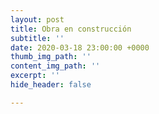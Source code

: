 ```yaml
---
layout: post
title: Obra en construcción
subtitle: ''
date: 2020-03-18 23:00:00 +0000
thumb_img_path: ''
content_img_path: ''
excerpt: ''
hide_header: false

---
```

